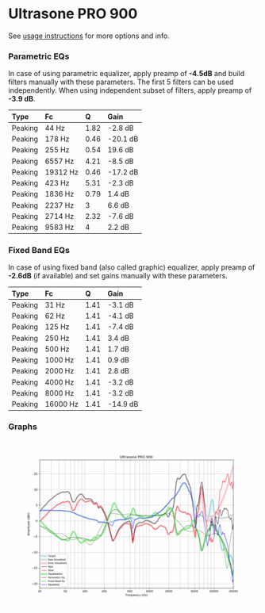 # Ultrasone PRO 900
See [usage instructions](https://github.com/jaakkopasanen/AutoEq#usage) for more options and info.

### Parametric EQs
In case of using parametric equalizer, apply preamp of **-4.5dB** and build filters manually
with these parameters. The first 5 filters can be used independently.
When using independent subset of filters, apply preamp of **-3.9 dB**.

| Type    | Fc       |    Q | Gain     |
|:--------|:---------|:-----|:---------|
| Peaking | 44 Hz    | 1.82 | -2.8 dB  |
| Peaking | 178 Hz   | 0.46 | -20.1 dB |
| Peaking | 255 Hz   | 0.54 | 19.6 dB  |
| Peaking | 6557 Hz  | 4.21 | -8.5 dB  |
| Peaking | 19312 Hz | 0.46 | -17.2 dB |
| Peaking | 423 Hz   | 5.31 | -2.3 dB  |
| Peaking | 1836 Hz  | 0.79 | 1.4 dB   |
| Peaking | 2237 Hz  | 3    | 6.6 dB   |
| Peaking | 2714 Hz  | 2.32 | -7.6 dB  |
| Peaking | 9583 Hz  | 4    | 2.2 dB   |

### Fixed Band EQs
In case of using fixed band (also called graphic) equalizer, apply preamp of **-2.6dB**
(if available) and set gains manually with these parameters.

| Type    | Fc       |    Q | Gain     |
|:--------|:---------|:-----|:---------|
| Peaking | 31 Hz    | 1.41 | -3.1 dB  |
| Peaking | 62 Hz    | 1.41 | -4.1 dB  |
| Peaking | 125 Hz   | 1.41 | -7.4 dB  |
| Peaking | 250 Hz   | 1.41 | 3.4 dB   |
| Peaking | 500 Hz   | 1.41 | 1.7 dB   |
| Peaking | 1000 Hz  | 1.41 | 0.9 dB   |
| Peaking | 2000 Hz  | 1.41 | 2.8 dB   |
| Peaking | 4000 Hz  | 1.41 | -3.2 dB  |
| Peaking | 8000 Hz  | 1.41 | -3.2 dB  |
| Peaking | 16000 Hz | 1.41 | -14.9 dB |

### Graphs
![](./Ultrasone%20PRO%20900.png)